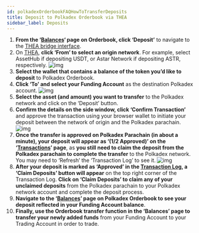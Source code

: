 ```yaml
---
id: polkadexOrderbookFAQHowToTransferDeposits
title: Deposit to Polkadex Orderbook via THEA
sidebar_label: Deposits
---
```


1. **From the ‘[Balances](https://orderbook.polkadex.trade/balances)‘ page on Orderbook, click ‘Deposit’** to navigate to the [THEA bridge interface](https://orderbook.polkadex.trade/wallets).
2. On [THEA](https://orderbook.polkadex.trade/wallets), **click ‘From’ to select an origin network**. For example, select AssetHub if depositing USDT, or Astar Network if depositing ASTR, respectively. 
![img](/img/deposit1.webp)
3. **Select the wallet that contains a balance of the token you’d like to deposit** to Polkadex Orderbook.
4. **Click ‘To’ and select your Funding Account** as the destination Polkadex account.
![img](/img/deposit2.webp)
5. **Select the asset (and amount) you want to transfer** to the Polkadex network and click on the ‘Deposit’ button.
6. **Confirm the details on the side window, click ‘Confirm Transaction’** and approve the transaction using your browser wallet to initiate your deposit between the network of origin and the Polkadex parachain.
![img](/img/deposit3.webp)
7. **Once the transfer is approved on Polkadex Parachain (in about a minute), your deposit will appear as ‘(1/2 Approved)’ on the ‘[Transactions](https://thea.polkadex.trade/transactions)’ page**, as **you still need to claim the deposit from the Polkadex parachain to complete the transfer** to the Polkadex network. You may need to ‘Refresh’ the ‘Transaction Log’ to see it.
![img](/img/deposit4.webp)
8. **After your deposit is marked as ‘Approved’ in the [Transaction Log](https://thea.polkadex.trade/transactions), a ‘Claim Deposits’ button will appear** on the top right corner of the Transaction Log. **Click on ‘Claim Deposits’ to claim any of your unclaimed deposits** from the Polkadex parachain to your Polkadex network account and complete the deposit process.
9. **Navigate to the ‘[Balances](https://orderbook.polkadex.trade/balances)’ page on Polkadex Orderbook to see your deposit reflected in your Funding Account balance**.
10. **Finally, use the Orderbook transfer function in the ‘Balances’ page to transfer your newly added funds** from your Funding Account to your Trading Account in order to trade.
